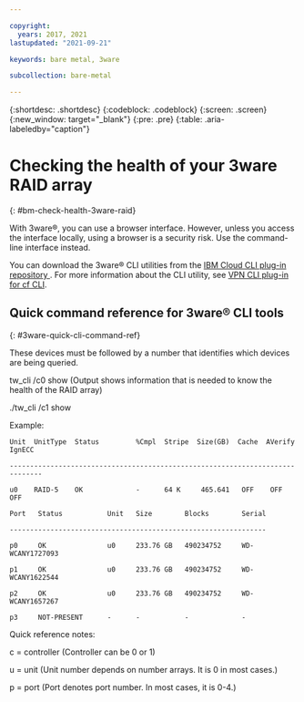 ```yaml
---

copyright:
  years: 2017, 2021
lastupdated: "2021-09-21"

keywords: bare metal, 3ware

subcollection: bare-metal

---
```


{:shortdesc: .shortdesc}
{:codeblock: .codeblock}
{:screen: .screen}
{:new_window: target="_blank"}
{:pre: .pre}
{:table: .aria-labeledby="caption"}

# Checking the health of your 3ware RAID array
{: #bm-check-health-3ware-raid}

With 3ware&reg;, you can use a browser interface. However, unless you access the interface locally, using a browser is a security risk. Use the command-line interface instead.

You can download the 3ware&reg; CLI utilities from the [IBM Cloud CLI plug-in repository
](https://plugins.cloud.ibm.com/ui/repository.html#cf-plugins). For more information about the CLI utility, see [VPN CLI plug-in for cf CLI](/docs/cli?topic=cli-ibmcloud-admincli).

## Quick command reference for 3ware&reg; CLI tools
{: #3ware-quick-cli-command-ref}

These devices must be followed by a number that identifies which devices are being queried.

tw_cli /c0 show (Output shows information that is needed to know the health of the RAID array)

./tw_cli /c1 show

Example:

    Unit  UnitType  Status         %Cmpl  Stripe  Size(GB)  Cache  AVerify  IgnECC

    ------------------------------------------------------------------------------

    u0    RAID-5    OK             -      64 K     465.641   OFF    OFF      OFF    

    Port   Status           Unit   Size        Blocks        Serial

    ---------------------------------------------------------------

    p0     OK               u0     233.76 GB   490234752     WD-WCANY1727093

    p1     OK               u0     233.76 GB   490234752     WD-WCANY1622544

    p2     OK               u0     233.76 GB   490234752     WD-WCANY1657267

    p3     NOT-PRESENT      -      -           -             -

Quick reference notes:

c = controller (Controller can be 0 or 1)

u = unit (Unit number depends on number arrays. It is 0 in most cases.)

p = port (Port denotes port number. In most cases, it is 0-4.)
